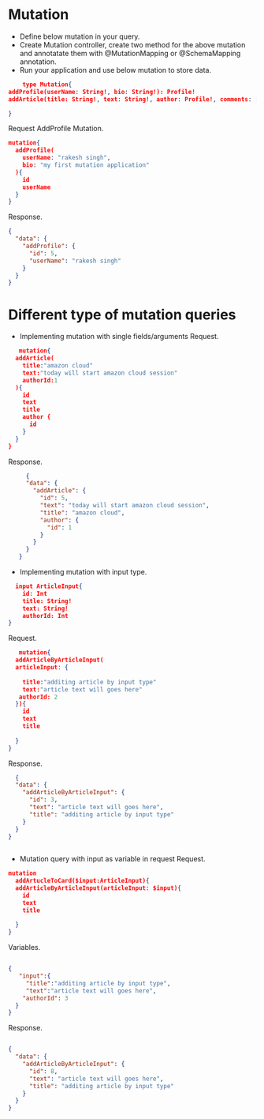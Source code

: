 
# Mutation
* Define below mutation in your query.
* Create Mutation controller, create two method for the above mutation and annotatate them with @MutationMapping or @SchemaMapping annotation.
* Run your application and use below mutation to store data.



```json 
    type Mutation{
addProfile(userName: String!, bio: String!): Profile!
addArticle(title: String!, text: String!, author: Profile!, comments: [Comment]):Article!

}
```

Request AddProfile Mutation.
```json
mutation{
  addProfile(
    userName: "rakesh singh",
    bio: "my first mutation application"
  ){
    id
    userName
  }
}
```
Response.

```json
{
  "data": {
    "addProfile": {
      "id": 5,
      "userName": "rakesh singh"
    }
  }
}
```
# Different type of mutation queries
* Implementing mutation with single fields/arguments
   Request.
   
```json
   mutation{
  addArticle(
    title:"amazon cloud"
    text:"today will start amazon cloud session"
    authorId:1
  ){
    id
    text
    title
    author {
      id
    }
  }
}

```
Response.

 ```json
      {
      "data": {
        "addArticle": {
          "id": 5,
          "text": "today will start amazon cloud session",
          "title": "amazon cloud",
          "author": {
            "id": 1
          }
        }
      }
    }
 ```
 
* Implementing mutation with input type.

```json
  input ArticleInput{
    id: Int
    title: String!
    text: String!
    authorId: Int
}

```
   Request.
   
```json
   mutation{
  addArticleByArticleInput(
  articleInput: {
    
    title:"additing article by input type"
    text:"article text will goes here"
   authorId: 2
  }){
    id
    text
    title
   
  }
}

```
  Response.
  
```json
  {
  "data": {
    "addArticleByArticleInput": {
      "id": 3,
      "text": "article text will goes here",
      "title": "additing article by input type"
    }
  }
}
 
```

* Mutation query with input as variable in request
Request.

```json
mutation
  addArtucleToCard($input:ArticleInput){
  addArticleByArticleInput(articleInput: $input){
    id
    text
    title
   
  }
}


```
Variables.

```json

{ 
   "input":{
     "title":"additing article by input type",
     "text":"article text will goes here",
    "authorId": 3
  }
}

```
Response.

```json

{
  "data": {
    "addArticleByArticleInput": {
      "id": 8,
      "text": "article text will goes here",
      "title": "additing article by input type"
    }
  }
}

```
